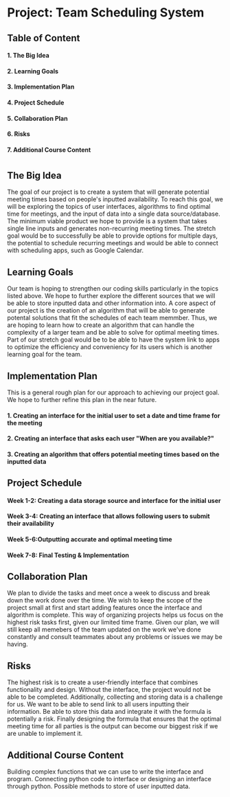 # **Project: Team Scheduling System**

## **Table of Content**
#### 1. The Big Idea
#### 2. Learning Goals
#### 3. Implementation Plan
#### 4. Project Schedule
#### 5. Collaboration Plan
#### 6. Risks
#### 7. Additional Course Content
 
#       
    

## **The Big Idea**

The goal of our project is to create a system that will generate potential meeting times based on people's inputted availability. To reach this goal, we will be exploring the topics of user interfaces, algorithms to find optimal time for meetings, and the input of data into a single data source/database. The minimum viable product we hope to provide is a system that takes single line inputs and generates non-recurring meeting times. The stretch goal would be to successfully be able to provide options for multiple days, the potential to schedule recurring meetings and would be able to connect with scheduling apps, such as Google Calendar. 

##     

## **Learning Goals**
Our team is hoping to strengthen our coding skills particularly in the topics listed above. We hope to further explore the different sources that we will be able to store inputted data and other information into. A core aspect of our project is the creation of an algorithm that will be able to generate potental solutions that fit the schedules of each team memmber. Thus, we are hoping to learn how to create an algorithm that can handle the complexity of a larger team and be able to solve for optimal meeting times. Part of our stretch goal would be to be able to have the system link to apps to optimize the efficiency and conveniency for its users which is another learning goal for the team. 

##

## **Implementation Plan**

This is a general rough plan for our approach to achieving our project goal. We hope to further refine this plan in the near future. 
#### 1. Creating an interface for the initial user to set a date and time frame for the meeting
#### 2. Creating an interface that asks each user "When are you available?"
#### 3. Creating an algorithm that offers potential meeting times based on the inputted data

##

## **Project Schedule**

#### Week 1-2: Creating a data storage source and interface for the initial user
#### Week 3-4: Creating an interface that allows following users to submit their availability
#### Week 5-6:Outputting accurate and optimal meeting time
#### Week 7-8: Final Testing & Implementation

##

## **Collaboration Plan**

We plan to divide the tasks and meet once a week to discuss and break down the work done over the time. We wish to keep the scope of the project small at first and start adding features once the interface and algorithm is complete. This way of organizing projects helps us focus on the highest risk tasks first, given our limited time frame. Given our plan, we will still keep all memebers of the team updated on the work we've done constantly and consult teammates about any problems or issues we may be having. 

##

## **Risks**

The highest risk is to create a user-friendly interface that combines functionality and design. Without the interface, the project would not be able to be completed. Additionally, collecting and storing data is a challenge for us. We want to be able to send link to all users inputting their information. Be able to store this data and integrate it with the formula is potentially a risk. Finally designing the formula that ensures that the optimal meeting time for all parties is the output can become our biggest risk if we are unable to implement it. 
##

## **Additional Course Content**
Building complex functions that we can use to write the interface and program. Connecting python code to interface or designing an interface through python. Possible methods to store of user inputted data.






